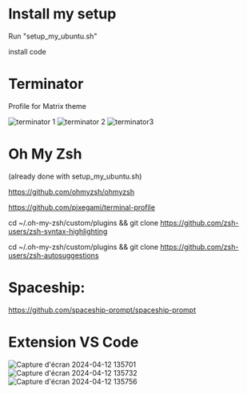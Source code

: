 # Install my setup

Run 
"setup_my_ubuntu.sh"

install code

# Terminator 

Profile for Matrix theme

![terminator 1](https://github.com/ignithor/setupzsh/assets/137513199/df22a1ac-8846-4a79-8e7f-c5f3e42b0846)
![terminator 2](https://github.com/ignithor/setupzsh/assets/137513199/1230bcc8-8983-453d-8ef4-7cef9f899c15)
![terminator3](https://github.com/ignithor/setupzsh/assets/137513199/9ba7d304-6415-456c-a3e9-40abbe7c6837)

# Oh My Zsh

(already done with setup_my_ubuntu.sh)

https://github.com/ohmyzsh/ohmyzsh

https://github.com/pixegami/terminal-profile

cd ~/.oh-my-zsh/custom/plugins && git clone https://github.com/zsh-users/zsh-syntax-highlighting

cd ~/.oh-my-zsh/custom/plugins && git clone https://github.com/zsh-users/zsh-autosuggestions



# Spaceship:

https://github.com/spaceship-prompt/spaceship-prompt

# Extension VS Code

![Capture d'écran 2024-04-12 135701](https://github.com/ignithor/setupzsh/assets/137513199/8e01768a-a67a-498b-906e-402361800e56)
![Capture d'écran 2024-04-12 135732](https://github.com/ignithor/setupzsh/assets/137513199/d5850429-2b46-4221-822e-a17dbf9f8f23)
![Capture d'écran 2024-04-12 135756](https://github.com/ignithor/setupzsh/assets/137513199/1d884772-28d1-43ad-982b-32990eef19a7)
